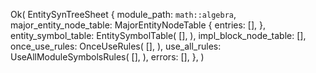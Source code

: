Ok(
    EntitySynTreeSheet {
        module_path: `math::algebra`,
        major_entity_node_table: MajorEntityNodeTable {
            entries: [],
        },
        entity_symbol_table: EntitySymbolTable(
            [],
        ),
        impl_block_node_table: [],
        once_use_rules: OnceUseRules(
            [],
        ),
        use_all_rules: UseAllModuleSymbolsRules(
            [],
        ),
        errors: [],
    },
)